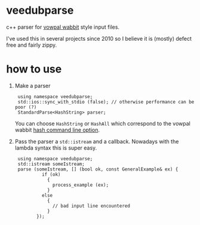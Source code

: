 veedubparse
===========

c++ parser for [vowpal wabbit](https://github.com/JohnLangford/vowpal_wabbit) 
style input files.

I've used this in several projects since 2010 so I believe it is (mostly)
defect free and fairly zippy.

how to use
===========

1. Make a parser
        
        using namespace veedubparse;
        std::ios::sync_with_stdio (false); // otherwise performance can be poor (?)
        StandardParse<HashString> parser;

   You can choose `HashString` or `HashAll` which correspond to the vowpal wabbit 
   [hash command line option](https://github.com/JohnLangford/vowpal_wabbit/wiki/Feature-Hashing-and-Extraction#the---hash-command-line-option).

2. Pass the parser a `std::istream` and a callback.  Nowadays with the lambda syntax this is super easy.

        using namespace veedubparse;
        std::istream someIstream;
        parse (someIstream, [] (bool ok, const GeneralExample& ex) {
                 if (ok)
                   { 
                     process_example (ex);
                   }
                 else
                   {
                     // bad input line encountered
                   }
               });
